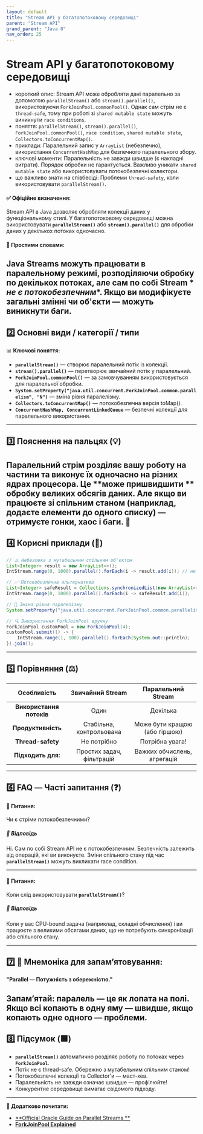 ```yaml
---
layout: default
title: "Stream API у багатопотоковому середовищі"
parent: "Stream API"
grand_parent: "Java 8"
nav_order: 25
---
```


# Stream API у багатопотоковому середовищі

* короткий опис: Stream API може обробляти дані паралельно за допомогою `parallelStream()` або `stream().parallel()`,
  використовуючи `ForkJoinPool.commonPool()`. Однак сам стрім не є `thread-safe`, тому при роботі зі
  `shared mutable state` можуть виникнути `race conditions`.
* поняття: `parallelStream()`, `stream().parallel()`, `ForkJoinPool.commonPool()`, `race condition`,
  `shared mutable state`, `Collectors.toConcurrentMap()`.
* приклади: Паралельний запис у `ArrayList` (небезпечно), використання `ConcurrentHashMap` для безпечного паралельного
  збору.
* ключові моменти: Паралельність не завжди швидше (є накладні витрати). Порядок обробки не гарантується. Важливо уникати
  `shared mutable state` або використовувати потокобезпечні колектори.
* що важливо знати на співбесіді: Проблеми `thread-safety`, коли використовувати `parallelStream()`.

#### **✅ Офіційне визначення:**

Stream API в Java дозволяє обробляти колекції даних у функціональному стилі. У багатопотоковому середовищі можна
використовувати **`parallelStream()`** або **`stream().parallel()`** для обробки даних у декількох потоках одночасно.

#### **🧠 Простими словами:**

Java Streams можуть працювати в паралельному режимі, розподіляючи обробку по декількох потоках, але сам по собі Stream *
*не є потокобезпечним**. Якщо ви модифікуєте загальні змінні чи об'єкти — можуть виникнути баги.
---

## **2️⃣ Основні види / категорії / типи**

📊 **Ключові поняття:**

* **`parallelStream()`** — створює паралельний потік із колекції.
* **`stream().parallel()`** — перетворює звичайний потік у паралельний.
* **`ForkJoinPool.commonPool()`** — за замовчуванням використовується для паралельної обробки.
* **`System.setProperty("java.util.concurrent.ForkJoinPool.common.parallelism", "N")`** — зміна рівня паралелізму.
* **`Collectors.toConcurrentMap()`** — потокобезпечна версія toMap().
* **`ConcurrentHashMap, ConcurrentLinkedQueue`** — безпечні колекції для паралельного використання.

---

## **3️⃣ Пояснення на пальцях (💡)**

Паралельний стрім розділяє вашу роботу на частини та виконує їх одночасно на різних ядрах процесора. Це **може
пришвидшити
** обробку великих обсягів даних. Але якщо ви працюєте зі спільним станом (наприклад, додаєте елементи до одного списку) — отримуєте гонки, хаос і баги. 🎢
---

## **4️⃣ Корисні приклади (🧪)**

```java
// ⚠️ Небезпека з мутабельним спільним об'єктом
List<Integer> result = new ArrayList<>();
IntStream.range(0, 1000).parallel().forEach(i -> result.add(i)); // не thread-safe

// ✅ Потокобезпечна альтернатива
List<Integer> safeResult = Collections.synchronizedList(new ArrayList<>());
IntStream.range(0, 1000).parallel().forEach(i -> safeResult.add(i));

// 🔧 Зміна рівня паралелізму
System.setProperty("java.util.concurrent.ForkJoinPool.common.parallelism", "4");

// 🔍 Використання ForkJoinPool вручну
ForkJoinPool customPool = new ForkJoinPool(4);
customPool.submit(() -> {
    IntStream.range(1, 100).parallel().forEach(System.out::println);
}).join();
```
---

## **5️⃣ Порівняння (⚖️)**

|       Особливість        |     Звичайний Stream      |      Паралельний Stream       |
|:------------------------:|:-------------------------:|:-----------------------------:|
| **Використання потоків** |           Один            |           Декілька            |
|    **Продуктивність**    | Стабільна, контрольована  | Може бути кращою (або гіршою) |
|    **Thread-safety**     |        Не потрібно        |       Потрібна увага\!        |
|    **Підходить для:**    | Простих задач, фільтрацій |  Важких обчислень, агрегацій  |

---

## **6️⃣ FAQ — Часті запитання (❓)**

#### **🔹 Питання:**

Чи є стріми потокобезпечними?

##### **💬 Відповідь**

Ні. Сам по собі Stream API не є потокобезпечним. Безпечність залежить від операцій, які ви виконуєте. Зміни спільного
стану під час **`parallelStream()`** можуть викликати race condition.

---

#### **🔹 Питання:**

Коли слід використовувати **`parallelStream()`**?

##### **💬 Відповідь**

Коли у вас CPU-bound задача (наприклад, складні обчислення) і ви працюєте з великими обсягами даних, що не потребують
синхронізації або спільного стану.

---

## **7️⃣ 🧠 Мнемоніка для запам’ятовування:**

**"Parallel — Потужність з обережністю."**

Запам’ятай: паралель — це як лопата на полі. Якщо всі копають в одну яму — швидше, якщо копають одне одного — проблеми.
---

## **8️⃣ Підсумок (🟩)**

* **`parallelStream()`** автоматично розділяє роботу по потоках через **`ForkJoinPool`**.
* Потік не є thread-safe. Обережно з мутабельним спільним станом\!
* Потокобезпечні колекції та Collector'и — маст-хев.
* Паралельність не завжди означає швидше — профілюйте\!
* Конкурентне середовище вимагає свідомого підходу.

---

**🔗 Додатково почитати:**

* [**Official Oracle Guide on Parallel Streams
  **](https://docs.oracle.com/javase/8/docs/api/java/util/stream/package-summary.html#Parallelism)
* [**ForkJoinPool Explained**](https://docs.oracle.com/javase/tutorial/essential/concurrency/forkjoin.html)